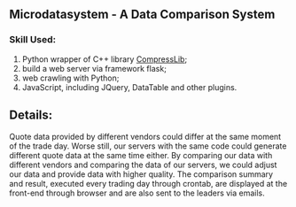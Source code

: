 ## Microdatasystem - A Data Comparison System

### Skill Used: 
1. Python wrapper of C++ library <a href="https://github.com/leeyilin/CompressLib">CompressLib</a>;
2. build a web server via framework flask;
3. web crawling with Python;
4. JavaScript, including JQuery, DataTable and other plugins.

## Details:
  Quote data provided by different vendors could differ at the same moment of the trade day. Worse still, 
our servers with the same code could generate different quote data at the same time either. By comparing our data 
with different vendors and comparing the data of our servers, we could adjust our data and provide data with higher 
quality. The comparison summary and result, executed every trading day through crontab, are displayed at the front-end
through browser and are also sent to the leaders via emails.
